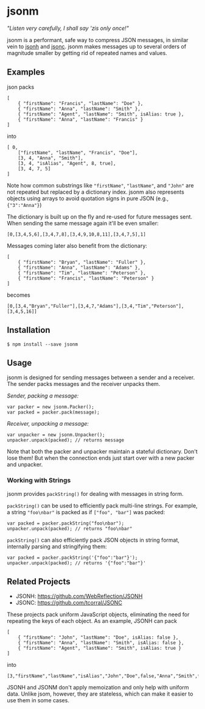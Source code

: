 jsonm
=====

_"Listen very carefully, I shall say 'zis only once!"_

jsonm is a performant, safe way to compress JSON messages,
in similar vein to [jsonh](https://github.com/WebReflection/JSONH)
and [jsonc](https://github.com/tcorral/JSONC). jsonm makes messages up
to several orders of magnitude smaller by getting rid of repeated
names and values.

## Examples

json packs

```
[
    { "firstName": "Francis", "lastName": "Doe" },
    { "firstName": "Anna", "lastName": "Smith" },
    { "firstName": "Agent", "lastName": "Smith", isAlias: true },
    { "firstName": "Anna", "lastName": "Francis" }
]
```

into 

```
[ 0,
    ["firstName", "lastName", "Francis", "Doe"],
    [3, 4, "Anna", "Smith"],
    [3, 4, "isAlias", "Agent", 8, true],
    [3, 4, 7, 5]
]
```

Note how common substrings like `"firstName"`, `"lastName"`, and `"John"` are not
repeated but replaced by a dictionary index. jsonm also represents objects
using arrays to avoid quotation signs in pure JSON (e.g., `{"3":"Anna"}`)

The dictionary is built up on the fly and re-used for future messages sent.
When sending the same message again it'll be even smaller:


```
[0,[3,4,5,6],[3,4,7,8],[3,4,9,10,8,11],[3,4,7,5],1]
```

Messages coming later also benefit from the dictionary:

```
[
    { "firstName": "Bryan", "lastName": "Fuller" },
    { "firstName": "Anna", "lastName": "Adams" },
    { "firstName": "Tim", "lastName": "Peterson" },
    { "firstName": "Francis", "lastName": "Peterson" }
]
```

becomes

```
[0,[3,4,"Bryan","Fuller"],[3,4,7,"Adams"],[3,4,"Tim","Peterson"],[3,4,5,16]]
```

## Installation

```
$ npm install --save jsonm
```

## Usage

jsonm is designed for sending messages between a sender and a receiver.
The sender packs messages and the receiver unpacks them.

_Sender, packing a message:_

```
var packer = new jsonm.Packer();
var packed = packer.pack(message);
```

_Receiver, unpacking a message:_

```
var unpacker = new jsonm.Unpacker();
unpacker.unpack(packed); // returns message
```

Note that both the packer and unpacker maintain a stateful dictionary.
Don't lose them! But when the connection ends just start over with a new
packer and unpacker.

### Working with Strings

jsonm provides `packString()` for dealing with messages in string form.

`packString()` can be used to efficiently pack multi-line strings. For
example, a string `"foo\nbar"` is packed as if `["foo", "bar"]` was packed:

```
var packed = packer.packString("foo\nbar");
unpacker.unpack(packed); // returns "foo\nbar"
```

`packString()` can also efficiently pack JSON objects in string format,
internally parsing and stringifying them:

```
var packed = packer.packString('{"foo":"bar"}');
unpacker.unpack(packed); // returns '{"foo":"bar"}'
```

## Related Projects

- JSONH: https://github.com/WebReflection/JSONH
- JSONC: https://github.com/tcorral/JSONC

These projects pack uniform JavaScript objects, eliminating the
need for repeating the keys of each object. As an example, JSONH can pack


```
[
    { "firstName": "John", "lastName": "Doe", isAlias: false },
    { "firstName": "Anna", "lastName": "Smith", isAlias: false },
    { "firstName": "Agent", "lastName": "Smith", isAlias: true }
]
```

into

```
[3,"firstName","lastName","isAlias","John","Doe",false,"Anna","Smith",false,"Agent","Smith",true]
```

JSONH and JSONM don't apply memoization and only help with uniform data.
Unlike jsom, however, they are stateless, which can make it easier to use
them in some cases.
